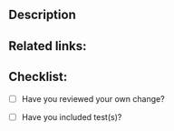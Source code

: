 ## Description

<!-- Thanks for your contribution! Describe your changes in a few sentences. Try to include discussion of tradeoffs or alternatives you considered when writing this code. -->

## Related links:

<!-- If you have links to tickets/issues etc, link them here. -->

## Checklist:

- [ ] Have you reviewed your own change?
- [ ] Have you included test(s)?

